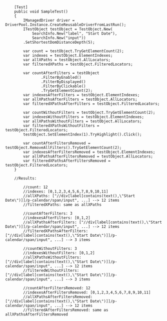         [Test]
        public void SampleTest()
        {
            IManagedDriver driver = DriverPool.Instance.CreateReusableDriverFromLastRun();
            ITestObject testObject = TestObject.New(
                SearchInfo.New("label", "Start Date"),
                SearchInfo.New("input"))
            .SetShortestDomDistanceDepth(5);
            
            var count = testObject.TryGetElementCount(2);
            var indexes = testObject.ElementIndexes;
            var allXPaths = testObject.AllLocators;
            var filteredXPaths = testObject.FilteredLocators;

            var countAfterFilters = testObject
                    .FilterByEnabled()
                    .FilterByDisplayed()
                    .FilterByClickable()
                    .TryGetElementCount(2);
            var indexesAfterFilters = testObject.ElementIndexes;
            var allXPathsAfterFilters = testObject.AllLocators;
            var filteredXPathsAfterFilters = testObject.FilteredLocators;

            var countWithoutFilters = testObject.TryGetElementCount(2);
            var indexesWithoutFilters = testObject.ElementIndexes;
            var allXPathsWithoutFilters = testObject.AllLocators;
            var filteredXPathsWithoutFilters = testObject.FilteredLocators;
            testObject.SetElementIndex(1).TryHighlight().Click();

            var countAfterFiltersRemoved = testObject.RemoveAllFilters().TryGetElementCount(2);
            var indexesAfterFiltersRemoved = testObject.ElementIndexes;
            var allXPathsAfterFiltersRemoved = testObject.AllLocators;
            var filteredXPathsAfterFiltersRemoved = testObject.FilteredLocators;            
        }
        
        //Results:

            //count: 12
            //indexes: [0,1,2,3,4,5,6,7,8,9,10,11]
            //allXPaths: ["//div[label[contains(text(),\"Start Date\")]]/p-calendar/span/input", ...] --> 12 items
            //filteredXPaths: same as allXPaths

            //countAfterFilters: 3
            //indexesAfterFilters: [0,1,2]
            //allXPathsAfterFilters: ["//div[label[contains(text(),\"Start Date\")]]/p-calendar/span/input", ...] --> 12 items
            //filteredXPathsAfterFilters: ["//div[label[contains(text(),\"Start Date\")]]/p-calendar/span/input", ...] --> 3 items

            //countWithoutFilters: 3
            //indexesWithoutFilters: [0,1,2]
            //allXPathsWithoutFilters: ["//div[label[contains(text(),\"Start Date\")]]/p-calendar/span/input", ...] --> 12 items
            //filteredWithoutFilters: ["//div[label[contains(text(),\"Start Date\")]]/p-calendar/span/input", ...] --> 3 items

            //countAfterFiltersRemoved: 12
            //indexesAfterFiltersRemoved: [0,1,2,3,4,5,6,7,8,9,10,11]
            //allXPathsAfterFiltersRemoved: ["//div[label[contains(text(),\"Start Date\")]]/p-calendar/span/input", ...] --> 12 items
            //filteredAfterFiltersRemoved: same as allXPathsAfterFiltersRemoved
